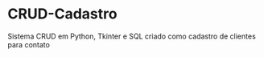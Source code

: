 # CRUD-Cadastro
Sistema CRUD em Python, Tkinter e SQL criado como cadastro de clientes para contato
